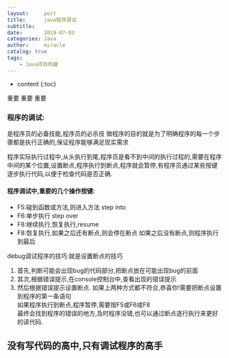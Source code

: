 ```yaml
---
layout:     post
title:      java程序调试
subtitle:   
date:       2019-07-03
categories: Java
author:     miracle
catalog: true
tags:
    - Java项目构建
---
```


* content
{:toc}

重要 重要 重要
### 程序的调试:
是程序员的必备技能,程序员的必杀技
做程序的目的就是为了明确程序的每一个步骤都是执行正确的,保证程序能够满足现实需求
  
程序实际执行过程中,从头执行到尾,程序员是看不到中间的执行过程的,需要在程序中间的某个位置,设置断点,程序执行到断点,程序就会暂停,有程序员通过某些按键逐步执行代码,以便于检查代码是否正确.
#### 程序调试中,重要的几个操作按键:
	
* F5:碰到函数或方法,则进入方法  step into
* F6:单步执行 step over
* F8:继续执行,恢复执行,resume
* F8:恢复执行,如果之后还有断点,则会停在断点
如果之后没有断点,则程序执行到最后

debug调试程序的技巧:就是设置断点的技巧  
1. 首先,判断可能会出现bug的代码部分,把断点放在可能出现bug的前面
2. 其次,根据错误提示,在console控制台中,查看出现的错误提示
3. 然后根据错误提示设置断点.
如果上两种方式都不符合,恭喜你!需要把断点设置到程序的第一条语句  
如果程序执行到断点,程序暂停,需要按F5或F6或F8  
最终会找到程序的错误的地方,及时程序没错,也可以通过断点逐行执行来更好的读代码.  
  
## 没有写代码的高中,只有调试程序的高手